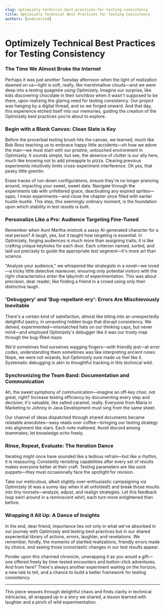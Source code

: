 ```yaml
---
slug: optimizely-technical-best-practices-for-testing-consistency
title: Optimizely Technical Best Practices for Testing Consistency
authors: [undirected]
---
```



# Optimizely Technical Best Practices for Testing Consistency

### The Time We Almost Broke the Internet

Perhaps it was just another Tuesday afternoon when the light of realization dawned on us—light is soft, really, like marshmallow clouds—and we were deep into a testing quagmire using Optimizely. Imagine our surprise, like kids discovering chocolate in their lunchbox when it wasn't supposed to be there, upon realizing the glaring need for testing consistency. Our project was hanging by a digital thread, and so we forged onward. And that day, this experience etched itself into our memories, guiding the creation of the Optimizely best practices you’re about to explore.

### Begin with a Blank Canvas: Clean Slate is Key

Before the proverbial testing brush hits the canvas, we learned, much like Bob Ross teaching us to embrace happy little accidents—oh how we adore the man—we must start with our pristine, untouched environment in Optimizely. It sounds simple, but see, the absence of clutter is our ally here, much like knowing not to add pineapple to pizza. Clearing previous experiments intuitively limits cross-experiment interference. Oh yes, that pesky little gremlin.

Erase traces of run-down configurations, ensure they're no longer prancing around, impacting your sweet, sweet data. Navigate through the experiments tab with unfettered grace, deactivating any expired sprites—opps, I mean experiments—and close the chapter once filled with earlier hustle-bustle. This step, this seemingly ordinary moment, is the foundation upon which stability in test results is built.

### Personalize Like a Pro: Audience Targeting Fine-Tuned

Remember when Aunt Martha mistook a sassy AI-generated character for a real person? A laugh, yes, but it taught how targeting is essential. In Optimizely, forging audiences is much more than assigning traits; it is like crafting unique keyholes for each door. Each criterion named, sorted, and laid out precisely to guide the appropriate test segment—it's more art than science.

"Analyze your audience," we whispered like strategists in a novel—we loved—a tricky little detective maneuver, ensuring only potential visitors with the right characteristics enter the labyrinth of experimentation. This was about precision, dear reader, like finding a friend in a crowd using only their distinctive laugh.

### 'Debuggery' and 'Bug-repellant-ery': Errors Are Mischievously Inevitable

There's a certain kind of satisfaction, almost like biting into an unexpectedly delightful pastry, in unraveling hidden bugs that disrupt consistency. We delved, experimented—mismatched hats on our thinking caps, but never mind—and employed Optimizely's debugger like it was our trusty map through the bug-filled maze.

We'd sometimes find ourselves wagging fingers—with friendly jest—at error codes, understanding them sometimes was like interpreting ancient runes. Nope, we were not wizards, but Optimizely sure made us feel like it. Systematic debugging is akin to thoughtful tracking in this technical wild.

### Synchronizing the Team Band: Documentation and Communication

Ah, the sweet symphony of communication—imagine an off-key choir, not great, right? Increase testing efficiency by documenting every step and decision; it's valuable, like salted caramel, really. Everyone from Maria in Marketing to Johnny in Java Development must sing from the same sheet.

Our channel of ideas dispatched through shared documents became relatable anecdotes—easy reads over coffee—bringing our testing strategy into alignment like stars. Each note mattered. Avoid discord among teammates; let knowledge echo freely.

### Rinse, Repeat, Evaluate: The Iteration Dance

Iterating might once have sounded like a tedious refrain—but like a rhythm, it is reassuring. Constantly revisiting capabilities after every set of results makes everyone better at their craft. Testing parameters are like sock puppets—they must occasionally face the spotlight for revision.

Take our meticulous, albeit slightly over-enthusiastic campaigning via Optimizely (it was a sunny day when it all unfolded!) and break those results into tiny morsels—analyze, adjust, and realign strategies. Let this feedback loop swirl around in a reminiscent whirl, each turn more enlightened than before.

### Wrapping it All Up: A Dance of Insights

In the end, dear friend, importance lies not only in what we've absorbed in our journey with Optimizely and testing best practices but in our shared experiential library of actions, errors, laughter, and revelations. We remember, fondly, the moments of startled realizations, friendly errors made by choice, and seeing those iconoclastic changes in our test results appear.

Ponder upon this charmed chronicle, unwrapping it as you would a gift—one offered freely by time-tested encounters and button-click adventures. And from here? There's always another experiment waiting on the horizon, a new tale to tell, and a chance to build a better framework for testing consistency.

---

This piece weaves through delightful chaos and finds clarity in technical intricacies, all wrapped up in a story we shared, a lesson learned with laughter and a pinch of wild experimentation.